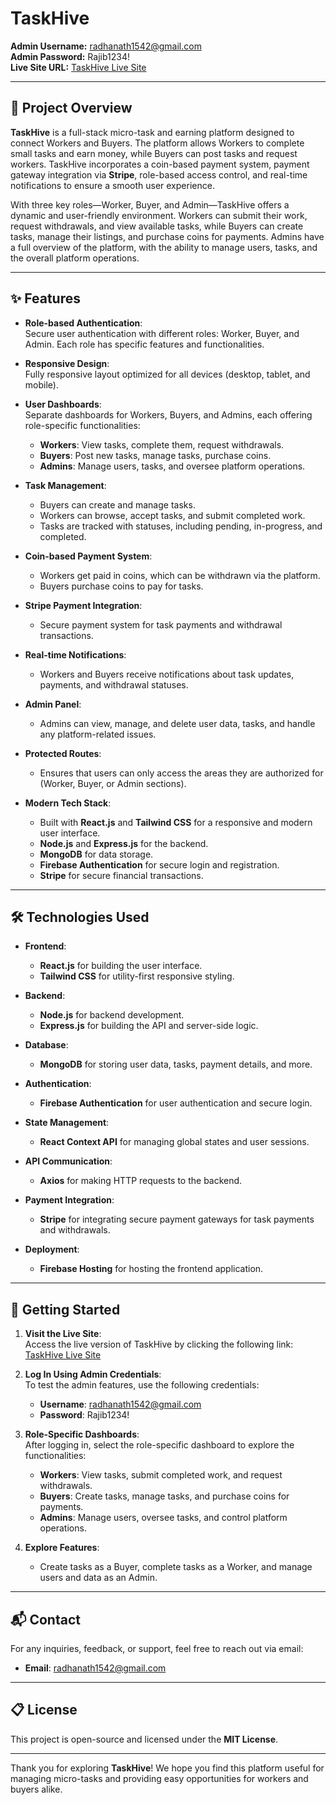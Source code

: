 # TaskHive

**Admin Username:** radhanath1542@gmail.com  
**Admin Password:** Rajib1234!  
**Live Site URL:** [TaskHive Live Site](https://taskhive-40a4a.web.app) 

---

## 🚀 Project Overview 

**TaskHive** is a full-stack micro-task and earning platform designed to connect Workers and Buyers. The platform allows Workers to complete small tasks and earn money, while Buyers can post tasks and request workers. TaskHive incorporates a coin-based payment system, payment gateway integration via **Stripe**, role-based access control, and real-time notifications to ensure a smooth user experience.

With three key roles—Worker, Buyer, and Admin—TaskHive offers a dynamic and user-friendly environment. Workers can submit their work, request withdrawals, and view available tasks, while Buyers can create tasks, manage their listings, and purchase coins for payments. Admins have a full overview of the platform, with the ability to manage users, tasks, and the overall platform operations.

---

## ✨ Features

- **Role-based Authentication**:  
  Secure user authentication with different roles: Worker, Buyer, and Admin. Each role has specific features and functionalities.
  
- **Responsive Design**:  
  Fully responsive layout optimized for all devices (desktop, tablet, and mobile).

- **User Dashboards**:  
  Separate dashboards for Workers, Buyers, and Admins, each offering role-specific functionalities:
  - **Workers**: View tasks, complete them, request withdrawals.
  - **Buyers**: Post new tasks, manage tasks, purchase coins.
  - **Admins**: Manage users, tasks, and oversee platform operations.

- **Task Management**:  
  - Buyers can create and manage tasks.
  - Workers can browse, accept tasks, and submit completed work.
  - Tasks are tracked with statuses, including pending, in-progress, and completed.

- **Coin-based Payment System**:  
  - Workers get paid in coins, which can be withdrawn via the platform.
  - Buyers purchase coins to pay for tasks.
  
- **Stripe Payment Integration**:  
  - Secure payment system for task payments and withdrawal transactions.
  
- **Real-time Notifications**:  
  - Workers and Buyers receive notifications about task updates, payments, and withdrawal statuses.
  
- **Admin Panel**:  
  - Admins can view, manage, and delete user data, tasks, and handle any platform-related issues.
  
- **Protected Routes**:  
  - Ensures that users can only access the areas they are authorized for (Worker, Buyer, or Admin sections).
  
- **Modern Tech Stack**:  
  - Built with **React.js** and **Tailwind CSS** for a responsive and modern user interface.
  - **Node.js** and **Express.js** for the backend.
  - **MongoDB** for data storage.
  - **Firebase Authentication** for secure login and registration.
  - **Stripe** for secure financial transactions.

---

## 🛠️ Technologies Used

- **Frontend**:  
  - **React.js** for building the user interface.
  - **Tailwind CSS** for utility-first responsive styling.

- **Backend**:  
  - **Node.js** for backend development.
  - **Express.js** for building the API and server-side logic.

- **Database**:  
  - **MongoDB** for storing user data, tasks, payment details, and more.

- **Authentication**:  
  - **Firebase Authentication** for user authentication and secure login.

- **State Management**:  
  - **React Context API** for managing global states and user sessions.

- **API Communication**:  
  - **Axios** for making HTTP requests to the backend.

- **Payment Integration**:  
  - **Stripe** for integrating secure payment gateways for task payments and withdrawals.

- **Deployment**:  
  - **Firebase Hosting** for hosting the frontend application.

---

## 🏁 Getting Started

1. **Visit the Live Site**:  
   Access the live version of TaskHive by clicking the following link:  
   [TaskHive Live Site](https://taskhive-40a4a.web.app)

2. **Log In Using Admin Credentials**:  
   To test the admin features, use the following credentials:
   - **Username**: radhanath1542@gmail.com
   - **Password**: Rajib1234!

3. **Role-Specific Dashboards**:  
   After logging in, select the role-specific dashboard to explore the functionalities:
   - **Workers**: View tasks, submit completed work, and request withdrawals.
   - **Buyers**: Create tasks, manage tasks, and purchase coins for payments.
   - **Admins**: Manage users, oversee tasks, and control platform operations.

4. **Explore Features**:  
   - Create tasks as a Buyer, complete tasks as a Worker, and manage users and data as an Admin.

---

## 📬 Contact

For any inquiries, feedback, or support, feel free to reach out via email:

- **Email**: [radhanath1542@gmail.com](mailto:radhanath1542@gmail.com)

---

## 📋 License

This project is open-source and licensed under the **MIT License**.

---

Thank you for exploring **TaskHive**! We hope you find this platform useful for managing micro-tasks and providing easy opportunities for workers and buyers alike.
